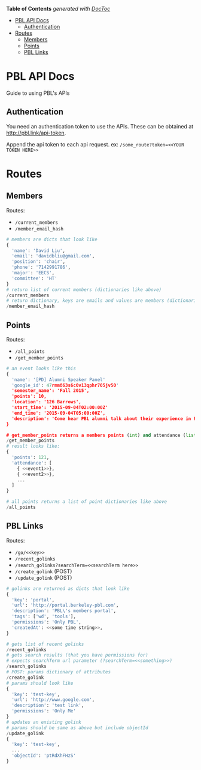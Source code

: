 <!-- START doctoc generated TOC please keep comment here to allow auto update -->
<!-- DON'T EDIT THIS SECTION, INSTEAD RE-RUN doctoc TO UPDATE -->
**Table of Contents**  *generated with [DocToc](https://github.com/thlorenz/doctoc)*

- [PBL API Docs](#pbl-api-docs)
  - [Authentication](#authentication)
- [Routes](#routes)
  - [Members](#members)
  - [Points](#points)
  - [PBL Links](#pbl-links)

<!-- END doctoc generated TOC please keep comment here to allow auto update -->

# PBL API Docs

Guide to using PBL's APIs

## Authentication

You need an authentication token to use the APIs. These can be obtained at http://pbl.link/api-token.

Append the api token to each api request. ex: `/some_route?token=<<YOUR TOKEN HERE>>`

# Routes

## Members

Routes: 
- `/current_members`
- `/member_email_hash`



```python
# members are dicts that look like
{
  'name': 'David Liu',
  'email': 'davidbliu@gmail.com',
  'position': 'chair',
  'phone': '7142991786',
  'major': 'EECS',
  'committee': 'HT'
}
# return list of current members (dictionaries like above)
/current_members
# return dictionary, keys are emails and values are members (dictionaries)
/member_email_hash
```
## Points
Routes: 
- `/all_points`
- `/get_member_points`

```python
# an event looks like this
{
  'name': '[PD] Alumni Speaker Panel'
  'google_id': 47rmm863s6c0v13qphr705jv50'
  'semester_name': 'Fall 2015',
  'points': 10,
  'location': '126 Barrows',
  'start_time': '2015-09-04T02:00:00Z'
  'end_time': '2015-09-04T05:00:00Z',
  'description': 'Come hear PBL alumni talk about their experience in PBL...'
}

# get_member_points returns a members points (int) and attendance (list of events)
/get_member_points
# result looks like:
{
  'points': 121,
  'attendance': [
    { <<event1>>},
    { <<event2>>},
    ...
  ]
}

# all points returns a list of point dictionaries like above
/all_points  
```

## PBL Links
Routes:
- `/go/<<key>>`
- `/recent_golinks`
- `/search_golinks?searchTerm=<<searchTerm here>>`
- `/create_golink` (POST)
- `/update_golink` (POST) 

```python
# golinks are returned as dicts that look like
{
  'key': 'portal',
  'url': 'http://portal.berkeley-pbl.com',
  'description': 'PBL\'s members portal',
  'tags': ['wd', 'tools'],
  'permissions': 'Only PBL',
  'createdAt': <<some time string>>,
}

# gets list of recent golinks
/recent_golinks
# gets search results (that you have permissions for)
# expects searchTerm url parameter (?searchTerm=<<something>>)
/search_golinks
# POST: params dictionary of attributes
/create_golink
# params should look like
{
  'key': 'test-key',
  'url': 'http://www.google.com',
  'description': 'test link',
  'permissions': 'Only Me'
}
# updates an existing golink
# params should be same as above but include objectId
/update_golink
{
  'key': 'test-key', 
  ...
  'objectId': 'ptRdXhFHzS'
}


```
